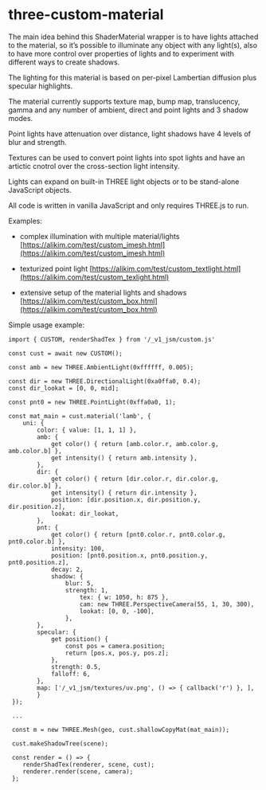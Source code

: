 # three-custom-material
The main idea behind this ShaderMaterial wrapper is to have lights attached to the material, so it’s possible to illuminate any object with any light(s), also to have more control over properties of lights and to experiment with different ways to create shadows.

The lighting for this material is based on per-pixel Lambertian diffusion plus specular highlights.

The material currently supports texture map, bump map, translucency, gamma and any number of ambient, direct and point lights and 3 shadow modes.

Point lights have attenuation over distance, light shadows have 4 levels of blur and strength.

Textures can be used to convert point lights into spot lights and have an artictic cnotrol over the cross-section light intensity.

Lights can expand on built-in THREE light objects or to be stand-alone JavaScript objects.

All code is written in vanilla JavaScript and only requires THREE.js to run.

Examples: 

* complex illumination with multiple material/lights [https://alikim.com/test/custom_imesh.html](https://alikim.com/test/custom_imesh.html)

* texturized point light [https://alikim.com/test/custom_textlight.html](https://alikim.com/test/custom_texlight.html)

* extensive setup of the material lights and shadows [https://alikim.com/test/custom_box.html](https://alikim.com/test/custom_box.html)

Simple usage example:

```
import { CUSTOM, renderShadTex } from '/_v1_jsm/custom.js'

const cust = await new CUSTOM();

const amb = new THREE.AmbientLight(0xffffff, 0.005);

const dir = new THREE.DirectionalLight(0xa0ffa0, 0.4);
const dir_lookat = [0, 0, mid];

const pnt0 = new THREE.PointLight(0xffa0a0, 1);

const mat_main = cust.material('lamb', {
	uni: {
		color: { value: [1, 1, 1] },
		amb: {
			get color() { return [amb.color.r, amb.color.g, amb.color.b] },
			get intensity() { return amb.intensity },
		},
		dir: {
			get color() { return [dir.color.r, dir.color.g, dir.color.b] },
			get intensity() { return dir.intensity },
			position: [dir.position.x, dir.position.y, dir.position.z],
			lookat: dir_lookat,
		},
		pnt: {
			get color() { return [pnt0.color.r, pnt0.color.g, pnt0.color.b] },
			intensity: 100,
			position: [pnt0.position.x, pnt0.position.y, pnt0.position.z],
			decay: 2,
			shadow: {
				blur: 5,
				strength: 1,
		      		tex: { w: 1050, h: 875 },
		      		cam: new THREE.PerspectiveCamera(55, 1, 30, 300),
		      		lookat: [0, 0, -100],
	      		},
		},
		specular: {
			get position() {
				const pos = camera.position;
				return [pos.x, pos.y, pos.z];
			},
			strength: 0.5,
			falloff: 6,
		},
		map: ['/_v1_jsm/textures/uv.png', () => { callback('r') }, ],
    	}
 });
 
 ...
 
 const m = new THREE.Mesh(geo, cust.shallowCopyMat(mat_main));
 
 cust.makeShadowTree(scene);
 
 const render = () => {
 	renderShadTex(renderer, scene, cust);
 	renderer.render(scene, camera);
 };
```
